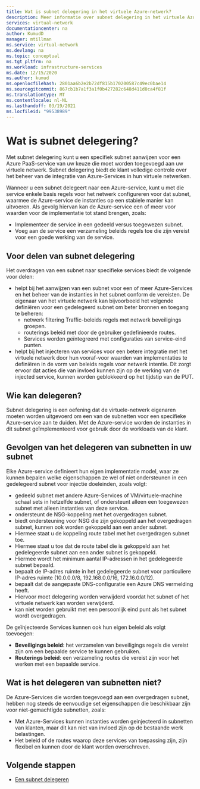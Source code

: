 ```yaml
---
title: Wat is subnet delegering in het virtuele Azure-netwerk?
description: Meer informatie over subnet delegering in het virtuele Azure-netwerk
services: virtual-network
documentationcenter: na
author: KumudD
manager: mtillman
ms.service: virtual-network
ms.devlang: na
ms.topic: conceptual
ms.tgt_pltfrm: na
ms.workload: infrastructure-services
ms.date: 12/15/2020
ms.author: kumud
ms.openlocfilehash: 2801aa6b2e2b72df815b170200587c49ec0bae14
ms.sourcegitcommit: 867cb1b7a1f3a1f0b427282c648d411d0ca4f81f
ms.translationtype: MT
ms.contentlocale: nl-NL
ms.lasthandoff: 03/19/2021
ms.locfileid: "99538989"
---
```

# <a name="what-is-subnet-delegation"></a>Wat is subnet delegering?

Met subnet delegering kunt u een specifiek subnet aanwijzen voor een Azure PaaS-service van uw keuze die moet worden toegevoegd aan uw virtuele netwerk. Subnet delegering biedt de klant volledige controle over het beheer van de integratie van Azure-Services in hun virtuele netwerken.

Wanneer u een subnet delegeert naar een Azure-service, kunt u met die service enkele basis regels voor het netwerk configureren voor dat subnet, waarmee de Azure-service de instanties op een stabiele manier kan uitvoeren. Als gevolg hiervan kan de Azure-service een of meer voor waarden voor de implementatie tot stand brengen, zoals:
- Implementeer de service in een gedeeld versus toegewezen subnet.
- Voeg aan de service een verzameling beleids regels toe die zijn vereist voor een goede werking van de service.

##  <a name="advantages-of-subnet-delegation"></a>Voor delen van subnet delegering

Het overdragen van een subnet naar specifieke services biedt de volgende voor delen:

- helpt bij het aanwijzen van een subnet voor een of meer Azure-Services en het beheer van de instanties in het subnet conform de vereisten. De eigenaar van het virtuele netwerk kan bijvoorbeeld het volgende definiëren voor een gedelegeerd subnet om beter bronnen en toegang te beheren:
    - netwerk filtering Traffic-beleids regels met netwerk beveiligings groepen.
    - routerings beleid met door de gebruiker gedefinieerde routes.
    - Services worden geïntegreerd met configuraties van service-eind punten.
- helpt bij het injecteren van services voor een betere integratie met het virtuele netwerk door hun vooraf-voor waarden van implementaties te definiëren in de vorm van beleids regels voor netwerk intentie. Dit zorgt ervoor dat acties die van invloed kunnen zijn op de werking van de injected service, kunnen worden geblokkeerd op het tijdstip van de PUT.


## <a name="who-can-delegate"></a>Wie kan delegeren?
Subnet delegering is een oefening dat de virtuele-netwerk eigenaren moeten worden uitgevoerd om een van de subnetten voor een specifieke Azure-service aan te duiden. Met de Azure-service worden de instanties in dit subnet geïmplementeerd voor gebruik door de workloads van de klant.

## <a name="impact-of-subnet-delegation-on-your-subnet"></a>Gevolgen van het delegeren van subnetten in uw subnet
Elke Azure-service definieert hun eigen implementatie model, waar ze kunnen bepalen welke eigenschappen ze wel of niet ondersteunen in een gedelegeerd subnet voor injectie doeleinden, zoals volgt:
- gedeeld subnet met andere Azure-Services of VM/virtuele-machine schaal sets in hetzelfde subnet, of ondersteunt alleen een toegewezen subnet met alleen instanties van deze service.
- ondersteunt de NSG-koppeling met het overgedragen subnet.
- biedt ondersteuning voor NSG die zijn gekoppeld aan het overgedragen subnet, kunnen ook worden gekoppeld aan een ander subnet.
- Hiermee staat u de koppeling route tabel met het overgedragen subnet toe.
- Hiermee staat u toe dat de route tabel die is gekoppeld aan het gedelegeerde subnet aan een ander subnet is gekoppeld.
- Hiermee wordt het minimum aantal IP-adressen in het gedelegeerde subnet bepaald.
- bepaalt de IP-adres ruimte in het gedelegeerde subnet voor particuliere IP-adres ruimte (10.0.0.0/8, 192.168.0.0/16, 172.16.0.0/12).
- bepaalt dat de aangepaste DNS-configuratie een Azure DNS vermelding heeft.
- Hiervoor moet delegering worden verwijderd voordat het subnet of het virtuele netwerk kan worden verwijderd.
- kan niet worden gebruikt met een persoonlijk eind punt als het subnet wordt overgedragen.

De geïnjecteerde Services kunnen ook hun eigen beleid als volgt toevoegen:
- **Beveiligings beleid**: het verzamelen van beveiligings regels die vereist zijn om een bepaalde service te kunnen gebruiken.
- **Routerings beleid**: een verzameling routes die vereist zijn voor het werken met een bepaalde service.

## <a name="what-subnet-delegation-does-not-do"></a>Wat is het delegeren van subnetten niet?

De Azure-Services die worden toegevoegd aan een overgedragen subnet, hebben nog steeds de eenvoudige set eigenschappen die beschikbaar zijn voor niet-gemachtigde subnetten, zoals:
-  Met Azure-Services kunnen instanties worden geinjecteerd in subnetten van klanten, maar dit kan niet van invloed zijn op de bestaande werk belastingen.
-  Het beleid of de routes waarop deze services van toepassing zijn, zijn flexibel en kunnen door de klant worden overschreven.

## <a name="next-steps"></a>Volgende stappen

- [Een subnet delegeren](manage-subnet-delegation.md)
